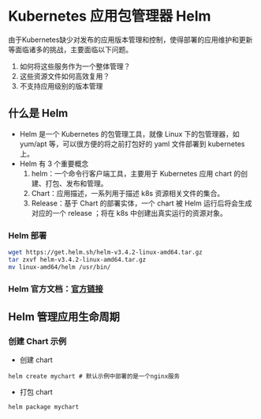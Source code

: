 # Kubernetes 应用包管理器 Helm
由于Kubernetes缺少对发布的应用版本管理和控制，使得部署的应用维护和更新等面临诸多的挑战，主要面临以下问题。
1. 如何将这些服务作为一个整体管理？
2. 这些资源文件如何高效复用？
3. 不支持应用级别的版本管理
## 什么是 Helm
- Helm 是一个 Kubernetes 的包管理工具，就像 Linux 下的包管理器，如 yum/apt 等，可以很方便的将之前打包好的 yaml 文件部署到 kubernetes 上。
- Helm 有 3 个重要概念
    1. helm：一个命令行客户端工具，主要用于 Kubernetes 应用 chart 的创建、打包、发布和管理。
    2. Chart：应用描述，一系列用于描述 k8s 资源相关文件的集合。
    3. Release：基于 Chart 的部署实体，一个 chart 被 Helm 运行后将会生成对应的一个 release ；将在 k8s 中创建出真实运行的资源对象。
### Helm 部署
```bash
wget https://get.helm.sh/helm-v3.4.2-linux-amd64.tar.gz
tar zxvf helm-v3.4.2-linux-amd64.tar.gz 
mv linux-amd64/helm /usr/bin/
```
### Helm 官方文档：[官方链接](https://helm.sh/zh/docs/)
## Helm 管理应用生命周期
### 创建 Chart 示例
- 创建 chart
```
helm create mychart # 默认示例中部署的是一个nginx服务
```
- 打包 chart
```
helm package mychart
```